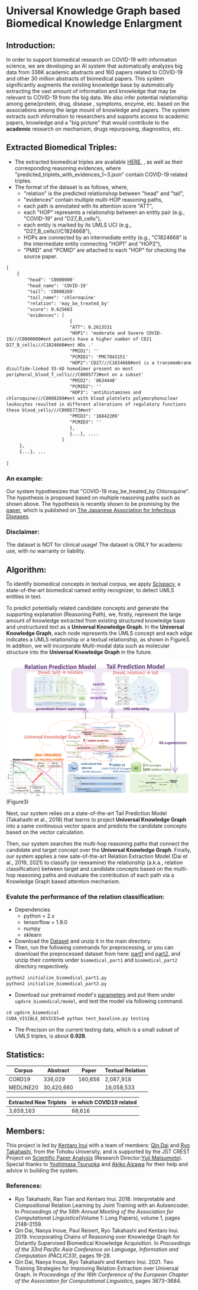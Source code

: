 # Universal Knowledge Graph based Biomedical Knowledge Enlargment
## Introduction:
    
In order to support biomedical research on COVID-19 with information science, we are developing an AI system that automatically analyzes big data from 336K academic abstracts and 160 papers related to COVID-19 and other 30 million abstracts of biomedical papers. This system significantly augments the existing knowledge base by automatically extracting the vast amount of information and knowledge that may be relevant to COVID-19 from the big data. We also infer potential relationship among gene/protein, drug, disease , symptoms, enzyme, etc. based on the associations among the large mount of knowledge and papers. The system extracts such information to researchers and supports access to academic papers, knowledge and a "big picture" that would contribute to the **academic** research on mechanism, drugs repurposing, diagnostics, etc.

## Extracted Biomedical Triples:

- The extracted biomedical triples are available [HERE](http://www.cl.ecei.tohoku.ac.jp/~dq/Data_for_M_CREST/KB_data/), , as well as their corresponding reasoning evidences, where "predicted_triplets_with_evidences_1~3.json" contain COVID-19 related triples.
- The format of the dataset is as follows, where, 
    - "relation" is the predicted relationshop between "head" and "tail", 
    - "evidences" contain multiple multi-HOP reasoning paths, 
    - each path is annotated with its attention score "ATT",
    - each "HOP" represents a relationship between an entity pair (e.g., "COVID-19" and "D27_B_cells"), 
    - each entity is marked by its UMLS UCI (e.g., "D27_B_cells///C1824668"), 
    - HOPs are connected by an intermediate entity (e.g., "C1824668" is the intermediate entity connecting "HOP1" and "HOP2"),
    - "PMID" and "PCMID" are attached to each "HOP" for checking the source paper.

~~~
[
    {
        "head": 'C0000000'
        "head_name": 'COVID-19'
        "tail": 'C0008269'
        "tail_name": 'chloroquine'
        "relation": 'may_be_treated_by'
        "score": 0.625663
        "evidences": [
                        {
                        "ATT": 0.2613531
                        "HOP1": 'moderate and Severe COVID-19///C0000000#ent patients have a higher number of CD21 D27_B_cells///C1824668#ent HDs .'
                        "PMID1": ''
                        "PCMID1": 'PMC7843151'
                        "HOP2":'CD27///C1824668#ent is a transmembrane disulfide-linked 55-kD homodimer present on most peripheral_blood_T_cells///C0005773#ent on a subset'
                        "PMID2": '8634448'
                        "PCMID2": ''
                        "HOP3": 'antihistamines and chloroquine///C0008269#ent with blood platelets polymorphonuclear leukocytes resulted in different alterations of regulatory functions these blood_cells///C0005773#ent'
                        "PMID3": '16842209'
                        "PCMID3": ''
                        },
                        {...}, ....
                     ]
     },
     {...}, ...

]
~~~
### An example:
Our system hypothesizes that "COVID-19 may_be_treated_by Chloroquine". The hypothesis is proposed based on multiple reasoning paths such as shown above. The hypothesis is recently shown to be promising by the [paper](https://www.kansensho.or.jp/uploads/files/topics/2019ncov/covid19_casereport_200519_2.pdf), which is published on [The Japanese Association for Infectious Diseases](https://www.kansensho.or.jp/).

### Disclaimer:
The dataset is NOT for clinical usage! The dataset is ONLY for academic use, with no warranty or liability.

## Algorithm:

To identify biomedical concepts in textual corpus, we apply [Scispacy](https://allenai.github.io/scispacy/), a state-of-the-art biomedical named entity recognizer, to detect UMLS entities in text. 

To predict potentially related candidate concepts and generate the supporting explanation (Reasoning Path), we, firstly, represent the large amount of knowledge extracted from existing structured knowledge base and unstructured text as a **Universal Knowledge Graph**. In the **Universal Knowledge Graph**, each node represents the UMLS concept and each edge indicates a UMLS relationship or a textual relationship, as shown in Figure3. In addition, we will incorporate Multi-modal data such as molecular structure into the **Universal Knowledge Graph** in the future.

<img src="overview.png" width="600">
(Figure3)

Next, our system relies on a state-of-the-art Tail Prediction Model (Takahashi et al., 2018) that learns to project **Universal Knowledge Graph** into a same continuous vector space and predicts the candidate concepts based on the vector calculation. 

Then, our system searches the multi-hop reasoning paths that connect the candidate and target concept over the **Universal Knowledge Graph**. Finally, our system applies a new sate-of-the-art Relation Extraction Model (Dai et al., 2019, 2021) to classify (or reexamine) the relationship (a.k.a., relation classification) between target and candidate concepts based on the multi-hop reasoning paths and evaluate the contribution of each path via a Knowledge Graph based attention mechanism.

### Evalute the performance of the relation classification:
- Dependencies
    - python = 2.x
    - tensorflow = 1.9.0
    - numpy
    - sklearn
- Download the [Dataset](http://www.cl.ecei.tohoku.ac.jp/~dq/Data_for_M_CREST/RE_data/origin_data.zip) and unzip it in the main directory.
- Then, run the following commands for preprocessing, or you can download the preprocessed dataset from here: [part1](http://www.cl.ecei.tohoku.ac.jp/~dq/Data_for_M_CREST/RE_data/biomedical_part1.zip) and p[art2](http://www.cl.ecei.tohoku.ac.jp/~dq/Data_for_M_CREST/RE_data/biomedical_part2.zip), and unzip their contents under `biomedical_part1` and `biomedical_part2` directory respectively. 
~~~
python2 initialize_biomedical_part1.py
python2 initialize_biomedical_part2.py
~~~
- Download our pretrained model's [parameters](http://www.cl.ecei.tohoku.ac.jp/~dq/Data_for_M_CREST/RE_data/model.zip) and put them under `ugdsre_biomedical/model`, and test the model via following command.
~~~
cd ugdsre_biomedical
CUDA_VISIBLE_DEVICES=0 python test_baseline.py testing
~~~
- The Precison on the current testing data, which is a small subset of UMLS triples, is about **0.928**.

## Statistics:

| Corpus | Abstract | Paper | Textual Relation |
|---|---|---|---|
|CORD19| 336,029 | 160,656 | 2,087,918 |
|MEDLINE20| 30,420,660 | | 16,058,533 |

|Extracted New Triplets| in which COVID19 related|
|---|---|
|3,659,163|68,616|

## Members:
This project is led by [Kentaro Inui](http://www.cl.ecei.tohoku.ac.jp/~inui/) with a team of members: [Qin Dai](http://www.cl.ecei.tohoku.ac.jp/~dq/) and [Ryo Takahashi](https://reiyw.com/), from the Tohoku University, and is supported by the JST CREST Project on [Scientific Paper Analysis](https://www.jst.go.jp/kisoken/crest/en/project/44/15656596.html) (Research Director:[Yuji Matsumoto](https://cl.naist.jp/staff/matsu/home-e.html)). Special thanks to [Yoshimasa Tsuruoka](https://www.logos.ic.i.u-tokyo.ac.jp/~tsuruoka/) and [Akiko Aizawa](https://www.nii.ac.jp/en/faculty/digital_content/aizawa_akiko/) for their help and advice in building the system.

### References:
- Ryo Takahashi, Ran Tian and Kentaro Inui. 2018. Interpretable and Compositional Relation Learning by Joint Training with an Autoencoder. In *Proceedings of the 56th Annual Meeting of the Association for Computational Linguistics*(Volume 1: Long Papers), volume 1, pages 2148–2159.
- Qin Dai, Naoya Inoue, Paul Reisert, Ryo Takahashi and Kentaro Inui. 2019. Incorporating Chains of Reasoning over Knowledge Graph for Distantly Supervised Biomedical Knowledge Acquisition. In *Proceedings of the 33rd Pacific Asia Conference on Language, Information and Computation (PACLIC33)*, pages 19-28.
- Qin Dai, Naoya Inoue, Ryo Takahashi and Kentaro Inui. 2021. Two Training Strategies for Improving Relation Extraction over Universal Graph. In *Proceedings of the 16th Conference of the European Chapter of the Association for Computational Linguistics*, pages 3673–3684.
